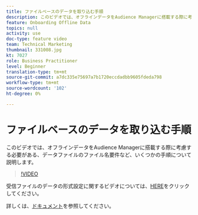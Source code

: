 ```yaml
---
title: ファイルベースのデータを取り込む手順
description: このビデオでは、オフラインデータをAudience Managerに搭載する際に考慮する必要がある、データファイルのファイル名要件など、いくつかの手順について説明します。
feature: Onboarding Offline Data
topics: null
activity: use
doc-type: feature video
team: Technical Marketing
thumbnail: 331008.jpg
kt: 7027
role: Business Practitioner
level: Beginner
translation-type: tm+mt
source-git-commit: a7dc335e75697a7b1720eccdadbb9605fdeda798
workflow-type: tm+mt
source-wordcount: '102'
ht-degree: 0%

---
```



# ファイルベースのデータを取り込む手順

このビデオでは、オフラインデータをAudience Managerに搭載する際に考慮する必要がある、データファイルのファイル名要件など、いくつかの手順について説明します。

>[!VIDEO](https://video.tv.adobe.com/v/331008/?quality=12&learn=on)

受信ファイルのデータの形式設定に関するビデオについては、[HERE](formatting-and-ingesting-file-based-data.md)をクリックしてください。

詳しくは、[ドキュメント](https://experienceleague.adobe.com/docs/audience-manager/user-guide/implementation-integration-guides/sending-audience-data/batch-data-transfer-process/inbound-s3-filenames.html)を参照してください。